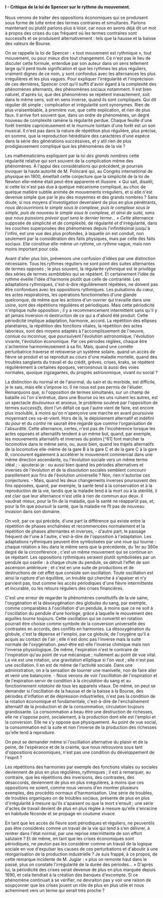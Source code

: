 #### I - Critique de la loi de Spencer sur le rythme du mouvement.

Nous venons de traiter des oppositions économiques qui se produisent sous forme de lutte entre des termes contraires et simultanés. Parlons maintenant ou plutôt parlons plus à loisir, car nous en avons déjà dit un mot à propos des crises du cas fréquent où les termes contraires sont successifs et se produisent alternativement : tels que la hausse et la baisse des valeurs de Bourse.

On se rappelle la loi de Spencer : « tout mouvement est rythmique », tout mouvement, ou pour mieux dire tout changement. Ce n'est pas le lieu de discuter cette formule, entendue par son auteur dans un sens tellement large qu'il perd toute signification et que les rythmes les plus réguliers, vraiment dignes de ce nom, y sont confondus avec les alternances les plus irrégulières et les plus vagues. Pour expliquer l'irrégularité et l'imprécision de ces dernières, Spencer croit qu'il suffit d'avoir égard à la complexité des phénomènes alternants, des phénomènes sociaux notamment. Il est bien naturel, d'après lui, que des phénomènes se répètent inexactement, soit dans le même sens, soit en sens inverse, quand ils sont compliqués. Qui dit régulier dit simple ; complication et irrégularité sont synonymes. Rien de plus vraisemblable, à première vue, que cette explication, et rien de plus faux. Il arrive fort souvent que, dans un ordre de phénomènes, un degré nouveau de complexité ramène la régularité perdue. Chaque feuille d'une forêt tremble capricieusement et le murmure lointain d'une forêt est un son musical. Il n'est pas dans la nature de répétition plus régulière, plus précise, en somme, que la reproduction héréditaire des caractères d'une espèce dans la série des générations successives, et y atil rien de plus prodigieusement compliqué que les phénomènes de la vie ?

Les mathématiciens expliquent par la loi _des grands nombres_ cette régularité relative qui sort souvent de la complication même des phénomènes. À l'appui des considérations qui précèdent, je pourrais invoquer la haute autorité de M. Poincaré qui, au Congrès international de physique en 1900, émettait cette conjecture que la simplicité de la loi de Newton elle-même était peut-être apparente et illusoire. « Qui sait, disaitil, si cette loi n'est pas due à quelque mécanisme compliqué, au choc de quelque matière subtile animée de mouvements irréguliers, et si elle n'est devenue simple que par le jeu des moyennes et des grands nombres ? Sans doute, si nos moyens d'investigation devenaient de plus en plus pénétrants, _nous découvririons le simple sous le complexe, puis le complexe sous le simple, puis de nouveau le simple sous le complexe, et ainsi de suite, sans que nous puissions prévoir quel sera le dernier terme… » Cette_ alternance supposée de simplicité et de complexité, de régularité et d'irrégularité, dans les couches superposées des phénomènes depuis l'infinitésimal jusqu'à l'infini, est une vue des plus profondes, à laquelle on est conduit, non seulement par la considération des faits physiques, mais par celle des faits sociaux. Elle constitue elle-même un rythme, un rythme vague, mais non moins important pour cela.

Avant d'aller plus loin, prévenons une confusion d'idées par une distinction nécessaire. Tous les rythmes réguliers ne sont point des suites alternantes de termes opposés ; le plus souvent, la régularité rythmique est le privilège des séries de termes _semblables_ qui se répètent. Et certainement l'idée de rythme éveille l'idée d'harmonie plutôt que celle de contrariété. Les adaptations rythmiques, c'est-à-dire régulièrement répétées, ne doivent pas être confondues avec les oppositions rythmiques. Les pulsations du cœur, les actes respiratoires, les opérations fonctionnelles d'une glande quelconque, de même que les actions d'un ouvrier qui travaille dans une usine, sont des répétitions régulières et périodiques. Mais cette périodicité n'implique nulle opposition ; il y a recommencement intermittent sans qu'il y ait jamais inversion ni destruction de ce qui a d'abord été produit. Cette périodicité implique adaptation, harmonie, accord. La répétition des ellipses planétaires, la répétition des fonctions vitales, la répétition des actes laborieux, sont des moyens adaptés à l'accomplissement de l'oeuvre, connue ou inconnue, que poursuivent l'évolution astronomique, l'évolution vivante, l'évolution économique. Par ces périodes réglées, chaque être s'achemine harmonieusement à sa fin. Mais, quand une comète perturbatrice traverse et retraverse un système solaire, quand un accès de fièvre se produit et se reproduit au cours d'une maladie mortelle, quand des troubles sanglants du travail et du crédit, grèves, crises, kraks, se répètent régulièrement à certaines époques, verronsnous là aussi des voies normales, quoique zigzagantes, du progrès astronomique, vivant ou social ?

La distinction du normal et de l'anormal, du sain et du morbide, est difficile, je le sais, mais elle s'impose ici. Il ne nous est pas permis de l'éluder. Remarquons que, si l'opposition de termes simultanés, sur un champ de bataille où l'on s'entretue, dans une Bourse où les uns ruinent les autres, est un spectacle douloureux et anxieux, le problème soulevé par l'opposition de termes _successifs,_ dont l'un défait ce que l'autre vient de faire, est encore plus insoluble, à moins qu'on n'aperçoive une marche en avant poursuivie moyennant ces va-et-vient. Hors de là, le déploiement alternatif et indéfini du _pour_ et du _contre_ ne saurait être regardé que comme l'organisation de l'absurdité. Cette alternance, certes, n'est pas de l'incohérence lorsque les actes opposés et alternatifs tendent à un même but, quand, par exemple, les mouvements alternatifs et inverses du piston [^61] font marcher la locomotive dans le même sens, ou, aussi bien, quand les trajets alternatifs de la locomotive elle-même de la gare B à la gare C et de la gare C à la gare B, concourent également à accélérer le mouvement commercial dans une même direction ascendante, ou l'évolution sociale vers un même terme idéal ; - ajouterai-je : ou aussi bien quand les périodes alternatives et inverses de l'évolution et de la dissolution sociales semblent concourir pareillement aux fins de l'évolution universelle ? Non, rien n'autorise ces conjectures. - Mais, quand les deux changements inverses poursuivent des fins opposées, quand, par exemple, la santé tend à la conservation et à la reproduction de la vie, tandis que la maladie tend à la mort ou à la stérilité, il est clair que leur alternance n'est utile à rien de commun aux deux. Il vaudrait mieux, pour la fin de la maladie, que la santé ne réapparût pas, et, pour la fin que poursuit la santé, que la maladie ne fît pas de nouveau invasion dans son domaine.

On voit, par ce qui précède, d'une part la différence qui existe entre la répétition de phases enchaînées et recommencées normalement et la répétition de phases alternantes et inverses, - d'autre part, le passage fréquent de l'une à l'autre, c'est-à-dire de l'opposition à l'adaptation. Les adaptations rythmiques peuvent être symbolisées par une roue qui tourne : chaque rotation a lieu dans le même sens que la précédente, du 1er au 360e degré de la circonférence ; c'est un même mouvement qui se continue en se répétant. Les oppositions rythmiques seraient plutôt symbolisées par un pendule qui oseille : à chaque chute du pendule, se détruit l'effet de son ascension antérieure ; et c'est en une suite de productions et de destructions de cet effet que consiste son oscillation. Toute oscillation est ainsi la rupture d'un équilibre, un trouble qui cherche à s'apaiser et n'y parvient pas, tout comme les accès périodiques d'une fièvre intermittente et incurable, ou les retours réguliers des crises financières.

C'est une erreur de regarder le phénomènes constitutifs de la vie saine, l'oxygénation et la désoxygénation des globules du sang, par exemple, comme comparables à l'oscillation d'un pendule, à moins que ce ne soit à l'oscillation du pendule d'une horloge, grâce à laquelle le mouvement des aiguilles _tourne_ toujours. Cette oscillation qui se convertit en rotation pourrait être choisie comme symbole de la conversion universelle des contrastes en accords, des conflits en harmonies. La désoxygénation du globule, c'est la dépense et l'emploi, par ce globule, de l'oxygène qu'il a acquis au contact de l'air ; elle n'est donc pas l'inverse mais la suite normale de l'oxygénation. peut-être est-elle l'inverse chimique mais non l'inverse physiologique. De même, l'expiration n'est le contraire de l'inspiration qu'au point de vue mécanique ; nullement au point de vue vital. La vie est une rotation, une gravitation elliptique si l'on veut ; elle n'est pas une oscillation. Il en est de même de l'activité sociale. Dans une administration, on a la sensation de tourner une manivelle, non de faire aller et venir une balançoire. - Nous venons de voir _l'oscillation_ de l'inspiration et de l'expiration servir de condition à la _circulation_ du sang et au fonctionnement _rotatoire_ de tous les appareils vitaux. De même, on peut se demander si l'oscillation de la hausse et de la baisse à la Bourse, des périodes d'inflation et de dépression industrielles, n'est pas la condition de la rotation économique et fondamentale, c'est-à-dire de l'enchaînement alternatif de la production et de la consommation, circulation toujours grandissante. La consommation a beau être une destruction de richesses, elle ne s'oppose point, socialement, à la production dont elle est l'emploi et la conversion. Elle ne s'y oppose que physiquement. Au point de vue social, la consommation est la suite et non l'inverse de la production des richesses qu'elle tend à reproduire.

On peut se demander même si l'oscillation alternative du plaisir et de la peine, de l'espérance et de la crainte, que nous retrouvons sous tant d'oppositions économiques, n'est pas une condition du développement de l'esprit ?

Les répétitions des harmonies par exemple des fonctions vitales ou sociales deviennent de plus en plus régulières, rythmiques ; il est à remarquer, au contraire, que les répétitions des inversions, des contrastes, des désaccords, deviennent de plus en plus irrégulières, à moins que ces oppositions ne soient, comme nous venons d'en montrer plusieurs exemples, des procédés normaux d'harmonisation. Une série de troubles, de troubles organiques on de troubles sociaux, présente de plus en plus d'irrégularité à mesure qu'ils s'apaisent ou que la mort s'ensuit ; une série d'actes de travail devient de plus en plus réglée à mesure qu'elle s'enracine en habitude féconde et se propage en coutume vivace.

En tant que les accès de fièvre sont périodiques et réguliers, ne peuventils pas être considérés comme un travail de la vie qui tend à s'en délivrer, à rentrer dans l'état normal, par une reprise intermittente de son effort salutaire ? Et de même, en tant que les crises économiques sont périodiques, ne peuton pas les considérer comme un travail de la logique sociale en vue d'expulser les causes de ces perturbations et d'aboutir à une réorganisation de la production industrielle ? Je suis frappé, à ce propos, de cette remarque incidente de M. Juglar : « plus on remonte haut dans le passé, plus on constate l'irrégularité de la durée des périodes… » D'après lui, la périodicité des crises serait devenue de plus en plus marquée depuis 1690, et cela tiendrait à la création des banques d'escompte. Si ce phénomène continuait à se vérifier, ne devraiton pas y voir une raison de soupçonner que les crises jouent un rôle de plus en plus utile et nous acheminent vers un terme qui serait très proche ?
